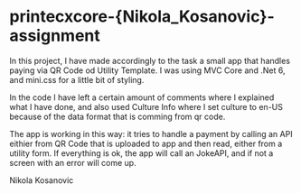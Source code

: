 # printecxcore-{Nikola_Kosanovic}-assignment

In this project, I have made accordingly to the task a small app that handles paying via QR Code od Utility Template. I  was using MVC Core and .Net 6, and mini.css for a little bit of styling. 

In the code I have left a certain amount of comments where I explained what I have done, and also used Culture Info where I set culture to en-US because of the data format that is comming from qr code. 

The app is working in this way: it tries to handle a payment by calling an API eithier from QR Code that is uploaded to app and then read, either from a utility form. If everything is ok, the app will call an JokeAPI, and if not a screen with an error will come up.

Nikola Kosanovic